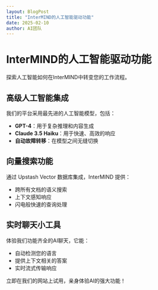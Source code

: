 ```yaml
---
layout: BlogPost
title: "InterMIND的人工智能驱动功能"
date: 2025-02-10
author: AI团队
---
```


# InterMIND的人工智能驱动功能

探索人工智能如何在InterMIND中转变您的工作流程。

<!--more-->

## 高级人工智能集成

我们的平台采用最先进的人工智能模型，包括：

- **GPT-4**：用于复杂推理和内容生成
- **Claude 3.5 Haiku**：用于快速、高效的响应
- **自动故障转移**：在模型之间无缝切换

## 向量搜索功能

通过 Upstash Vector 数据库集成，InterMIND 提供：

- 跨所有文档的语义搜索
- 上下文感知响应
- 闪电般快速的查询处理

## 实时聊天小工具

体验我们功能齐全的AI聊天，它能：

- 自动检测您的语言
- 提供上下文相关的答案
- 实时流式传输响应

立即在我们的网站上试用，亲身体验AI的强大功能！